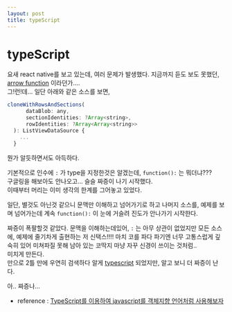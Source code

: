 ```yaml
---
layout: post
title: typeScript
---
```


# typeScript

요새 react native를 보고 있는데, 여러 문제가 발생했다. 
지금까지 듣도 보도 못했던, [arrow function](https://developer.mozilla.org/ko/docs/Web/JavaScript/Reference/Functions/%EC%95%A0%EB%A1%9C%EC%9A%B0_%ED%8E%91%EC%85%98) 이라던가....  
그!런!데...
일단 아래와 같은 소스를 보면, 

~~~javascript
cloneWithRowsAndSections(
      dataBlob: any,
      sectionIdentities: ?Array<string>,
      rowIdentities: ?Array<Array<string>>
  ): ListViewDataSource {
    ...
  }
~~~

뭔가 알듯하면서도 아득하다.  

기본적으로 인수에 `:` 가 type을 지정한것은 알겠는데, `function():` 는 뭐더냐???  
구글링을 해보아도 안나오고... 슬슬 짜증이 나기 시작했다.  
이때부터 머리는 이미 생각의 한계를 그어놓고 있었다.  

일단, 별것도 아닌것 같으니 문맥만 이해하고 넘어가기로 하고 나머지 소스를, 예제를 보며 넘어가는데 계속 `function():` 이 눈에 거슬려 진도가 안나가기 시작한다.  

짜증이 폭팔할것 같았다. 문맥을 이해하는데있어, `:` 는 아무 상관이 없었지만 모든 소스에, 예제에 줄기차게 출현하는 저 신택스!!!! 마치 코를 파다 파기엔 너무 고통스럽게 깊숙히 있어 미쳐파질 못해 남아 있는 코딱지 마냥 자꾸 신경이 쓰이는 것처럼..  
미치게 만든다.  
만으로 2틀 만에 우연히 검색하다 알게 [typescript](http://www.typescriptlang.org/) 되었지만, 알고 보니 더 짜증이 난다.  

아.. 짜증나...



 * reference : [TypeScript를 이용하여 javascript를 객체지향 언어처럼 사용해보자](http://cyberx.tistory.com/60)
